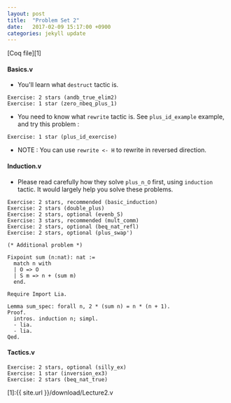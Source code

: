 ```yaml
---
layout: post
title:  "Problem Set 2"
date:   2017-02-09 15:17:00 +0900
categories: jekyll update
---
```


[Coq file][1]

#### Basics.v

- You'll learn what `destruct` tactic is.

```
Exercise: 2 stars (andb_true_elim2)
Exercise: 1 star (zero_nbeq_plus_1)
```

- You need to know what `rewrite` tactic is. See `plus_id_example` example, and try this problem :

```
Exercise: 1 star (plus_id_exercise)
```

- NOTE : You can use `rewrite <- H` to rewrite in reversed direction.

#### Induction.v

- Please read carefully how they solve `plus_n_O` first, using `induction` tactic. It would largely help you solve these problems.

```
Exercise: 2 stars, recommended (basic_induction)
Exercise: 2 stars (double_plus)
Exercise: 2 stars, optional (evenb_S)
Exercise: 3 stars, recommended (mult_comm)
Exercise: 2 stars, optional (beq_nat_refl)
Exercise: 2 stars, optional (plus_swap')
```

```
(* Additional problem *)

Fixpoint sum (n:nat): nat :=
  match n with
  | O => O
  | S m => n + (sum m)
  end.

Require Import Lia.

Lemma sum_spec: forall n, 2 * (sum n) = n * (n + 1).
Proof.
  intros. induction n; simpl.
  - lia.
  - lia.
Qed.
```

#### Tactics.v
```
Exercise: 2 stars, optional (silly_ex)
Exercise: 1 star (inversion_ex3)
Exercise: 2 stars (beq_nat_true)
```

[1]:{{ site.url }}/download/Lecture2.v
